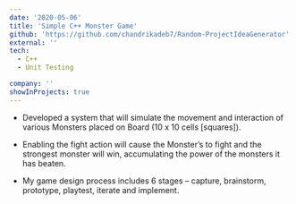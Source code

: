 ```yaml
---
date: '2020-05-06'
title: 'Simple C++ Monster Game'
github: 'https://github.com/chandrikadeb7/Random-ProjectIdeaGenerator'
external: ''
tech:
  - C++
  - Unit Testing

company: ''
showInProjects: true
---
```


 - Developed a system that will simulate the movement and interaction of various Monsters placed on Board (10 x 10 cells [squares]).

 - Enabling the fight action will cause the Monster’s to fight and the strongest monster will win, accumulating the power of the monsters it has beaten.

 - My game design process includes 6 stages – capture, brainstorm, prototype, playtest, iterate and implement.
